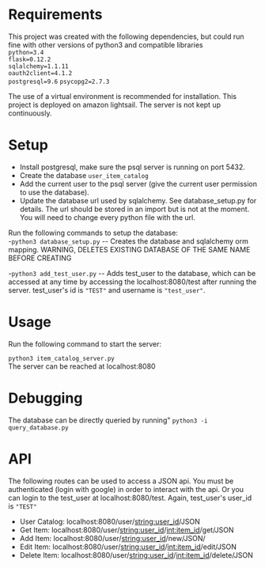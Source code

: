 # Requirements
This project was created with the following dependencies, but could run fine with other versions of python3 and compatible libraries  
`python=3.4`  
`flask=0.12.2`  
`sqlalchemy=1.1.11`  
`oauth2client=4.1.2`  
`postgresql=9.6`
`psycopg2=2.7.3`

The use of a virtual environment is recommended for installation. 
This project is deployed on amazon lightsail. The server is not kept up continuously.  

# Setup

- Install postgresql, make sure the psql server is running on port 5432.
- Create the database `user_item_catalog`
- Add the current user to the psql server (give the current user permission to use the database). 
- Update the database url used by sqlalchemy. See database_setup.py for details. The url should be stored in an import but is not at the moment. You will need to change every python file with the url. 

Run the following commands to setup the database:  
-`python3 database_setup.py` -- Creates the database and sqlalchemy orm mapping. WARNING, DELETES EXISTING DATABASE OF THE SAME NAME BEFORE CREATING  

-`python3 add_test_user.py` -- Adds test_user to the database, which can be accessed at any time by accessing the localhost:8080/test after running the server. test_user's id is `"TEST"` and username is `"test_user"`.  

# Usage

Run the following command to start the server:  

`python3 item_catalog_server.py`  
The server can be reached at localhost:8080
  

# Debugging  

The database can be directly queried by running"
`python3 -i query_database.py`  

# API

The following routes can be used to access a JSON api. 
You must be authenticated (login with google) in order to interact with the api. Or you can login to the test_user at localhost:8080/test. Again, test_user's user_id is `"TEST"`  

- User Catalog: localhost:8080/user/<string:user_id>/JSON
- Get Item: localhost:8080/user/<string:user_id>/<int:item_id>/get/JSON
- Add Item: localhost:8080/user/<string:user_id>/new/JSON/
- Edit Item: localhost:8080/user/<string:user_id>/<int:item_id>/edit/JSON
- Delete Item: localhost:8080/user/<string:user_id>/<int:item_id>/delete/JSON